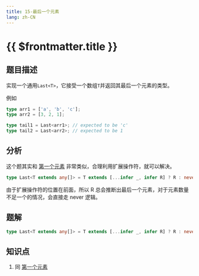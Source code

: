 ```yaml
---
title: 15-最后一个元素
lang: zh-CN
---
```


# {{ $frontmatter.title }}

## 题目描述

实现一个通用`Last<T>`，它接受一个数组`T`并返回其最后一个元素的类型。

例如

```ts
type arr1 = ['a', 'b', 'c'];
type arr2 = [3, 2, 1];

type tail1 = Last<arr1>; // expected to be 'c'
type tail2 = Last<arr2>; // expected to be 1
```

## 分析

这个题其实和 [第一个元素](/easy/14-第一个元素.md) 非常类似，合理利用扩展操作符，就可以解决。

```ts
type Last<T extends any[]> = T extends [...infer _, infer R] ? R : never;
```

由于扩展操作符的位置在前面，所以 R 总会推断出最后一个元素，对于元素数量不足一个的情况，会直接走 never 逻辑。

## 题解

```ts
type Last<T extends any[]> = T extends [...infer _, infer R] ? R : never;
```

## 知识点

1. 同 [第一个元素](/easy/14-第一个元素.md)

